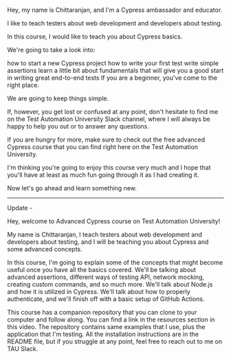 Hey, my name is Chittaranjan, and I'm a Cypress ambassador and educator.

I like to teach testers about web development and developers about testing.

In this course, I would like to teach you about Cypress basics.

We're going to take a look into:

how to start a new Cypress project
how to write your first test
write simple assertions
learn a little bit about fundamentals that will give you a good start in writing great end-to-end tests
If you are a beginner, you've come to the right place.

We are going to keep things simple.

If, however, you get lost or confused at any point, don't hesitate to find me on the Test Automation University Slack channel, where I will always be happy to help you out or to answer any questions.

If you are hungry for more, make sure to check out the free advanced Cypress course that you can find right here on the Test Automation University.

I'm thinking you're going to enjoy this course very much and I hope that you'll have at least as much fun going through it as I had creating it.

Now let's go ahead and learn something new.

----------------------------------------------------------------------------------------------------------------------------------

Update - 

Hey, welcome to Advanced Cypress course on Test Automation University!

My name is Chittaranjan, I teach testers about web development and developers about testing, and I will be teaching you about Cypress and some advanced concepts.

In this course, I'm going to explain some of the concepts that might become useful once you have all the basics covered. We'll be talking about advanced assertions, different ways of testing API, network mocking, creating custom commands, and so much more. We'll talk about Node.js and how it is utilized in Cypress. We'll talk about how to properly authenticate, and we'll finish off with a basic setup of GitHub Actions.

This course has a companion repository that you can clone to your computer and follow along. You can find a link in the resources section in this video. The repository contains same examples that I use, plus the application that I'm testing. All the installation instructions are in the README file, but if you struggle at any point, feel free to reach out to me on TAU Slack.
